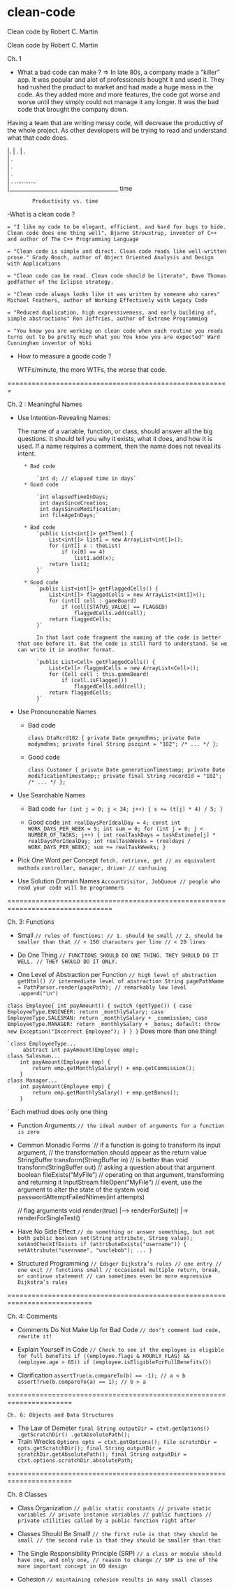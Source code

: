 clean-code
==========

Clean code by Robert C. Martin 


Clean code by Robert C. Martin



Ch. 1

- What a bad code can make ?
=> In late 80s, a company made a "killer" app. It was popular and alot of professionals bought it and used it. They had rushed the product to market and had made a huge mess in the code. As they added more and more features, the code got worse and worse until they simply could not manage it any longer. It was the bad code that brought the company down.

Having a team that are writing messy code, will decrease the productivy of the whole project. As other developers will be trying to read and understand what that code does.

   |.
   | .
   |  .                                              
   |    .                                                                                             
   |      .                                          
   |        .                                        
   |           . ............                        
   |_______________________________________ time

   			Productivity vs. time



-What is a clean code ?

	= "I like my code to be elegant, efficient, and hard for bugs to hide. Clean code does one thing well", Bjarne Stroustrup, inventor of C++ and author of The C++ Programming Language

	= "Clean code is simple and direct. Clean code reads like well-written prose." Grady Booch, author of Object Oriented Analysis and Design with Applications

	= "Clean code can be read. Clean code should be literate", Dave Thomas godfather of the Eclipse strategy.

	= "Clean code always looks like it was written by someone who cares" Michael Feathers, author of Working Effectively with Legacy Code

	= "Reduced duplication, high expressiveness, and early building of, simple abstractions" Ron Jeffries, author of Extreme Programming

	= "You know you are working on clean code when each routine you reads turns out to be pretty much what you You know you are expected" Ward Cunningham inventor of Wiki


- How to measure a goode code ?
	
	WTFs/minute, the more WTFs, the worse that code.


=======================================================

Ch. 2 : Meaningful Names

- Use Intention-Revealing Names:

	The name of a variable, function, or class, should answer all the big questions. It should tell you why it exists, what it does, and how it is used. If a name requires a comment, then the name does not reveal its intent.

		* Bad code

			`int d; // elapsed time in days`
		* Good code

			`int elapsedTimeInDays;
			 int daysSinceCreation;
			 int daysSinceModification;
			 int fileAgeInDays;` 

		* Bad code
			`public List<int[]> getThem() {
				List<int[]> list1 = new ArrayList<int[]>();
				for (int[] x : theList)
					if (x[0] == 4)
						list1.add(x);
				return list1;
			}`

		* Good code
			`public List<int[]> getFlaggedCells() {
				List<int[]> flaggedCells = new ArrayList<int[]>();
				for (int[] cell : gameBoard)
					if (cell[STATUS_VALUE] == FLAGGED)
						flaggedCells.add(cell);
				return flaggedCells;
			}`

			In that last code fragment the naming of the code is better that one before it. But the code is still hard to understand. So we can write it in another format.

			`public List<Cell> getFlaggedCells() {
				List<Cell> flaggedCells = new ArrayList<Cell>();
				for (Cell cell : this.gameBoard)
					if (cell.isFlagged())
						flaggedCells.add(cell);
				return flaggedCells;
			}`

- Use Pronounceable Names
	
	* Bad code

		`class DtaRcrd102 {
		  private Date genymdhms;
		  private Date modymdhms;
		  private final String pszqint = "102";
		 /* ... */
		};`

	* Good code

		`class Customer {
			private Date generationTimestamp;
			private Date modificationTimestamp;;
			private final String recordId = "102";
			/* ... */
		};`

- Use Searchable Names
	
	* Bad code
	`for (int j = 0; j < 34; j++) {
		s += (t[j] * 4) / 5;
	}`

	* Good code 
	`int realDaysPerIdealDay = 4;
	const int WORK_DAYS_PER_WEEK = 5;
	int sum = 0;
	for (int j = 0; j < NUMBER_OF_TASKS; j++) {
	  int realTaskDays = taskEstimate[j] *  realDaysPerIdealDay;
	  int realTaskWeeks = (realdays / WORK_DAYS_PER_WEEK);
	  sum += realTaskWeeks;
	}`


- Pick One Word per Concept
	`fetch, retrieve, get // as equivalent methods`
	`controller, manager, driver // confusing`

- Use Solution Domain Names
	`AccountVisitor, JobQueue // people who read your code will be programmers`



================================================================================

Ch. 3: Functions

- Small 
	`// rules of functions:
	// 1. should be small
	// 2. should be smaller than that
	// < 150 characters per line
	// < 20 lines`

- Do One Thing
	`// FUNCTIONS SHOULD DO ONE THING. THEY SHOULD DO IT WELL.
// THEY SHOULD DO IT ONLY.`

- One Level of Abstraction per Function
	`// high level of abstraction
 getHtml()
// intermediate level of abstraction
 String pagePathName = PathParser.render(pagePath);
// remarkably low level
 .append("\n")`


`class Employee{
	 int payAmount() {
		 switch (getType()) {
		 	case EmployeeType.ENGINEER:
		 return _monthlySalary;
		 	case EmployeeType.SALESMAN:
		 return _monthlySalary + _commission;
		 	case EmployeeType.MANAGER:
		 return _monthlySalary + _bonus;
		 	default:
		 	throw new Exception("Incorrect Employee");
		 }
	 }
	}` Does more than one thing!

	`class EmployeeType...
		 abstract int payAmount(Employee emp);
	class Salesman...
 		int payAmount(Employee emp) {
 			return emp.getMonthlySalary() + emp.getCommission();
 		}
	class Manager...
 		int payAmount(Employee emp) {
 			return emp.getMonthlySalary() + emp.getBonus();
 		}
` Each method does only one thing

- Function Arguments
	`// the ideal number of arguments for a function is zero`

- Common Monadic Forms
	`// if a function is going to transform its input argument,
	// the transformation should appear as the return value
	StringBuffer transform(StringBuffer in)
	// is better than
	void transform(StringBuffer out)
	// asking a question about that argument
	boolean fileExists(“MyFile”)
	// operating on that argument, transforming and returning it
	InputStream fileOpen(“MyFile”)
	// event, use the argument to alter the state of the system
	void passwordAttemptFailedNtimes(int attempts)


	// flag arguments
	void render(true)
	|--> renderForSuite()
	|->  renderForSingleTest()
	`

- Have No Side Effect
	`// do something or answer something, but not both
	public boolean set(String attribute, String value);
	setAndCheckIfExists
	if (attributeExists("username")) {
	 setAttribute("username", "unclebob");
	 ...
	}
`
- Structured Programming
`// Edsger Dijkstra’s rules
// one entry
// one exit
// functions small
// occasional multiple return, break, or continue statement
// can sometimes even be more expressive Dijkstra’s rules`

===========================================================================

Ch. 4: Comments

-	Comments Do Not Make Up for Bad Code
	`// don’t comment bad code, rewrite it!`

- Explain Yourself in Code
	`// Check to see if the employee is eligible for full benefits
	if ((employee.flags & HOURLY_FLAG) && (employee.age > 65))
	if (employee.isEligibleForFullBenefits())
`
- Clarification
	`assertTrue(a.compareTo(b) == -1); // a < b
	assertTrue(b.compareTo(a) == 1); // b > a`

======================================================================
	
	Ch. 6: Objects and Data Structures

- The Law of Demeter
	`final String outputDir = ctxt.getOptions() .getScratchDir() .getAbsolutePath();`
- Train Wrecks
	`Options opts = ctxt.getOptions();
File scratchDir = opts.getScratchDir();
final String outputDir = scratchDir.getAbsolutePath();
final String outputDir = ctxt.options.scratchDir.absolutePath;`

======================================================================

 Ch. 8 Classes

- Class Organization
`// public static constants
// private static variables
// private instance variables
// public functions
// private utilities called by a public function right after
`

- Classes Should Be Small!
	`// the first rule is that they should be small
	// the second rule is that they should be smaller than that`

- The Single Responsibility Principle (SRP)
	`// a class or module should have one, and only one,
	// reason to change
	// SRP is one of the more important concept in OO design`

- Cohesion
	`// maintaining cohesion results in many small classes`
